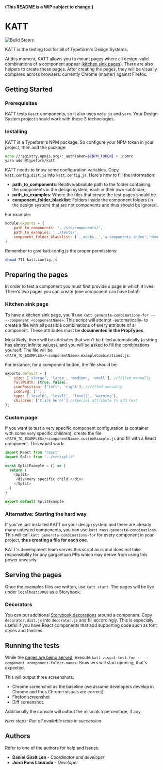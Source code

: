 #### (This README is a WIP subject to change.)

# KATT

[![Build Status](https://travis-ci.com/Typeform/kitt.svg?token=axsNaJqw6sjfoKFeCyDk&branch=master)](https://travis-ci.com/Typeform/kitt)

KATT is the testing tool for all of Typeform's Design Systems.

At this moment, KATT allows you to mount pages where all design-valid combinations of a component appear \([kitchen sink pages](https://medium.com/eightshapes-llc/component-qa-in-design-systems-b18cb4decb9c)). There are also helpers to create these pages. After creating the pages, they will be visually compared across browsers: currently Chrome (master) against Firefox.

## Getting Started

### Prerequisites

KATT tests `React` components, so it also uses `node.js` and `yarn`. Your Design System project should work with these 3 technologies.

### Installing

KATT is a Typeform's NPM package. So configure your NPM token in your project, then add the package:

```bash
echo //registry.npmjs.org/:_authToken=${NPM_TOKEN} > .npmrc
yarn add @typeform/katt
```

KATT needs to know some configuration variables. Copy `katt.config.dist.js` into `katt.config.js`. Here's how to fill the information:
* **path_to_components**: Relative/absolute path to the folder containing the components in the design system, each in their own subfolder;
* **path_to_examples**: Where the files that create the test pages should be.
* **component_folder_blacklist**: Folders inside the component folders (in the design system) that are not components and thus should be ignored.

For example:

```javascript
module.exports = {
    path_to_components: '../src/components/',
    path_to_examples: '../tests/',
    component_folder_blacklist: ['__mocks__','a-components-index','demos','panel-settings','base-styles'],
}
```

Remember to give katt.config.js the proper permissions:

```bash
chmod 711 katt.config.js
```

## Preparing the pages

In order to test a component you must first provide a page in which it lives. There's two pages you can create (one component can have both!)

### Kitchen sink page

To have a kitchen sink page, you'll use `katt generate-combinations-for -- --component <componentName>`. This script will attempt -automatically- to create a file with all possible combinations of every attribute of a component. These attributes must be **documented in the PropTypes**.

Most likely, there will be attributes that won't be filled automatically (a string has almost infinite values), and you will be asked to fill the combinations yourself. The file will be `<PATH_TO_EXAMPLES>/<componentName>.exampleCombinations.js`.

For instance, for a component button, the file should be:

```javascript
exports.default = {
    size: ['xlarge', 'large', 'medium', 'small'], //filled manually
    fullWidth: [true, false],
    iconPosition: ['left', 'right'], //filled manually
    iconSvg: [''],
    type: ['level0', 'level1', 'level2', 'warning'],
    children: ['Click here!'] //Special attribute to add text
};
```

### Custom page

If you want to test a very specific component configuration (a container with some very specific children), create the file `<PATH_TO_EXAMPLES>/<componentName>.customExample.js` and fill with a React component. This would work: 

```javascript
import React from 'react'
import Split from '../src/split'

const SplitExample = () => {
  return (
    <Split>
     <div>very specific child.</div>
    </Split>
  )
}

export default SplitExample
```

### Alternative: Starting the hard way
If you've just installed KATT on your design system and there are already many untested components, you can use `katt mass-generate-combinations`. This will call `katt generate-combinations-for` for every component in your project, **thus creating a file for each one**.

KATT's development team serves this script as is and does not take responsibility for any gargantuan PRs which may derive from using this power unwisely.

## <a name="serving-pages"></a>Serving the pages

Once the examples files are written, use `katt start`. The pages will be live under `localhost:8080` as a [Storybook](https://storybook.js.org).

### Decorators

You can put additional [Storybook decorations](https://storybook.js.org/basics/writing-stories/#using-decorators) around a component. Copy `decorator.dist.js` into `decorator.js` and fill accordingly. This is especially useful if you have React components that add supporting code such as font styles and families.

## Running the tests

While the [pages are being served](#serving-pages), execute `katt visual-test-for -- --component <component-folder-name>`. Browsers will start opening, that's expected.

This will output three screenshots:
* Chrome screenshot as the baseline (we assume developers develop in Chrome and thus Chrome visuals are correct)
* Firefox screenshot
* Diff screenshot.

Additionally the console will output the mismatch percentage, if any.

*Next steps: Run all available tests in succession*

## Authors

Refer to one of the authors for help and issues.

* **Daniel Giralt Len** - *Coordinator and developer*
* **Jordi Pons Llauradó** - *Developer*
